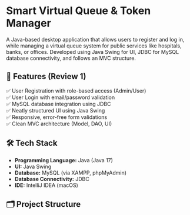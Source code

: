 # Smart Virtual Queue & Token Manager

A Java-based desktop application that allows users to register and log in, while managing a virtual queue system for public services like hospitals, banks, or offices. Developed using Java Swing for UI, JDBC for MySQL database connectivity, and follows an MVC structure.

## 🚀 Features (Review 1)

✅ User Registration with role-based access (Admin/User)  
✅ User Login with email/password validation  
✅ MySQL database integration using JDBC  
✅ Neatly structured UI using Java Swing  
✅ Responsive, error-free form validations  
✅ Clean MVC architecture (Model, DAO, UI)

## 🛠 Tech Stack

- **Programming Language:** Java (Java 17)
- **UI:** Java Swing
- **Database:** MySQL (via XAMPP, phpMyAdmin)
- **Database Connectivity:** JDBC
- **IDE:** IntelliJ IDEA (macOS)

## 🗂 Project Structure

